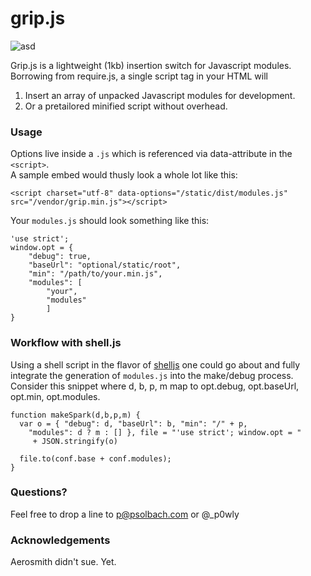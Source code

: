 grip.js
=======  

![asd](http://heimdash.com/grip.svg)  
  
Grip.js is a lightweight (1kb) insertion switch for Javascript modules.  
Borrowing from require.js, a single script tag in your HTML will

1. Insert an array of unpacked Javascript modules for development.
2. Or a pretailored minified script without overhead.

### Usage

Options live inside a `.js` which is referenced via data-attribute in the `<script>`.  
A sample embed would thusly look a whole lot like this:

    <script charset="utf-8" data-options="/static/dist/modules.js"
    src="/vendor/grip.min.js"></script>
    
Your `modules.js` should look something like this:

    'use strict';
    window.opt = {
    	"debug": true,
    	"baseUrl": "optional/static/root",
    	"min": "/path/to/your.min.js",
    	"modules": [
    		"your",
    		"modules"
    		]
    }
    
### Workflow with shell.js

Using a shell script in the flavor of [shelljs](https://github.com/arturadib/shelljs) one could go about and
fully integrate the generation of `modules.js` into the make/debug process.
Consider this snippet where d, b, p, m map to opt.debug, opt.baseUrl, opt.min, opt.modules.

    function makeSpark(d,b,p,m) {
      var o = { "debug": d, "baseUrl": b, "min": "/" + p,
        "modules": d ? m : [] }, file = "'use strict'; window.opt = "
         + JSON.stringify(o)
      
      file.to(conf.base + conf.modules);
    }


    
### Questions?

Feel free to drop a line to p@psolbach.com or @_p0wly

### Acknowledgements

Aerosmith didn't sue. Yet.
